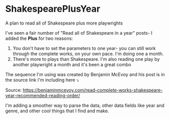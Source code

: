 # ShakespearePlusYear
A plan to read all of Shakespeare plus more playwrights

I've seen a fair number of "Read all of Shakespeare in a year" posts- I added the **Plus** for two reasons:

1. You don't have to set the parameters to one year- you can still work through the complete works, on your own pace. I'm doing one a month. 
2. There's more to plays than Shakespeare. I'm also reading one play by another playwright a month and it's been a great combo

The sequence I'm using was created by Benjamin McEvoy and his post is in the source link I'm including here ⤵️

Source: https://benjaminmcevoy.com/read-complete-works-shakespeare-year-recommended-reading-order/

I'm adding a smoother way to parse the data, other data fields like year and genre, and other cool things that I find and make. 

